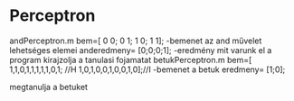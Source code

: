 # Perceptron
andPerceptron.m
bem=[ 0 0; 0 1; 1 0; 1 1]; -bemenet az and művelet lehetséges elemei
anderedmeny= [0;0;0;1]; -eredmény mit varunk el
a program kirajzolja a tanulasi fojamatat
betukPerceptron.m
bem=[ 1,1,0,1,1,1,1,1,0,1; //H
      1,0,1,0,0,1,0,0,1,0];//I  -bemenet a betuk
eredmeny= [1;0];

megtanulja a betuket
